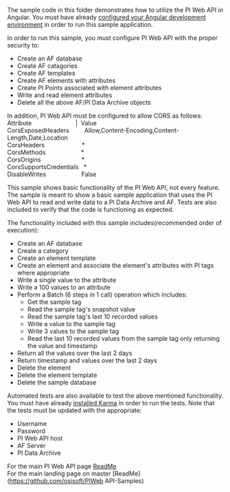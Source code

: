 The sample code in this folder demonstrates how to utilize the PI Web API in Angular. You must have already [configured your Angular development environment](https://angular.io/guide/quickstart) in order to run this sample application.  

In order to run this sample, you must configure PI Web API with the proper security to:
- Create an AF database
- Create AF catagories
- Create AF templates
- Create AF elements with attributes
- Create PI Points associated with element attributes
- Write and read element attributes
- Delete all the above AF/PI Data Archive objects  

In addition, PI Web API must be configured to allow CORS as follows:  
Attribute&nbsp;&nbsp;&nbsp;&nbsp;&nbsp;&nbsp;&nbsp;&nbsp;&nbsp;&nbsp;&nbsp;&nbsp;&nbsp;&nbsp;&nbsp;&nbsp;&nbsp;&nbsp;&nbsp;&nbsp;&nbsp;&nbsp;&nbsp;&nbsp;&nbsp;&nbsp;|&nbsp;&nbsp;Value  
CorsExposedHeaders&nbsp;&nbsp;&nbsp;&nbsp;&nbsp;&nbsp;&nbsp;&nbsp;&nbsp;Allow,Content-Encoding,Content-Length,Date,Location  
CorsHeaders&nbsp;&nbsp;&nbsp;&nbsp;&nbsp;&nbsp;&nbsp;&nbsp;&nbsp;&nbsp;&nbsp;&nbsp;&nbsp;&nbsp;&nbsp;&nbsp;&nbsp;&nbsp;&nbsp;&nbsp;&nbsp;&nbsp;*  
CorsMethods&nbsp;&nbsp;&nbsp;&nbsp;&nbsp;&nbsp;&nbsp;&nbsp;&nbsp;&nbsp;&nbsp;&nbsp;&nbsp;&nbsp;&nbsp;&nbsp;&nbsp;&nbsp;&nbsp;&nbsp;&nbsp;*  
CorsOrigins&nbsp;&nbsp;&nbsp;&nbsp;&nbsp;&nbsp;&nbsp;&nbsp;&nbsp;&nbsp;&nbsp;&nbsp;&nbsp;&nbsp;&nbsp;&nbsp;&nbsp;&nbsp;&nbsp;&nbsp;&nbsp;&nbsp;&nbsp;&nbsp;*  
CorsSupportsCredentials&nbsp;&nbsp;&nbsp;*  
DisableWrites&nbsp;&nbsp;&nbsp;&nbsp;&nbsp;&nbsp;&nbsp;&nbsp;&nbsp;&nbsp;&nbsp;&nbsp;&nbsp;&nbsp;&nbsp;&nbsp;&nbsp;&nbsp;&nbsp;&nbsp;&nbsp;False


This sample shows basic functionality of the PI Web API, not every feature. The sample is meant to show a basic sample application that uses the PI Web API to read and write data to a PI Data Archive and AF. Tests are also included to verify that the code is functioning as expected.

The functionality included with this sample includes(recommended order of execution):
- Create an AF database
- Create a category
- Create an element template
- Create an element and associate the element's attributes with PI tags where appropriate
- Write a single value to the attribute
- Write a 100 values to an attribute
- Perform a Batch (6 steps in 1 call) operation which includes:  
  - Get the sample tag  
  - Read the sample tag's snapshot value  
  - Read the sample tag's last 10 recorded values  
  - Write a value to the sample tag  
  - Write 3 values to the sample tag  
  - Read the last 10 recorded values from the sample tag only returning the value and timestamp
- Return all the values over the last 2 days
- Return timestamp and values over the last 2 days  
- Delete the element
- Delete the element template
- Delete the sample database

Automated tests are also available to test the above mentioned functionality. You must have already [installed Karma](https://karma-runner.github.io/latest/index.html) in order to run the tests. Note that the tests must be updated with the appropriate:
- Username  
- Password  
- PI Web API host  
- AF Server  
- PI Data Archive  

For the main PI Web API page [ReadMe](../)  
For the main landing page on master [ReadMe](https://github.com/osisoft/PIWeb API-Samples)